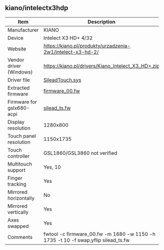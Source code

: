 kiano/intelectx3hdp
---

| Item                      | Description |
|---------------------------|-------------|
| Manufacturer              | KIANO |
| Device                    | Intelect X3 HD+ 4/32 |
| Website                   | https://kiano.pl/produkty/urzadzenia-2w1/intelect-x3-hd-2/ |
| Vendor driver (Windows)   | https://kiano.pl/drivers/Kiano_Intelect_X3_HD+.zip |
| Driver file               | [SileadTouch.sys](SileadTouch.sys)
| Extracted firmware        | [firmware_00.fw](firmware_00.fw) |
| Firmware for gslx680-acpi | [silead_ts.fw](silead_ts.fw) |
| Display resolution        | 1280x800 |
| Touch panel resolution    | 1150x1735 |
| Touch controller          | GSL1860/GSL3860 not verified |
| Multitouch support        | Yes, 10 |
| Finger tracking           | Yes |
| Mirrored horizontally     | No |
| Mirrored vertically       | Yes |
| Axes swapped              | Yes |
| Comments                  | fwtool -c firmware_00.fw -m 1680 -w 1150 -h 1735 -t 10 -f swap,yflip silead_ts.fw |

